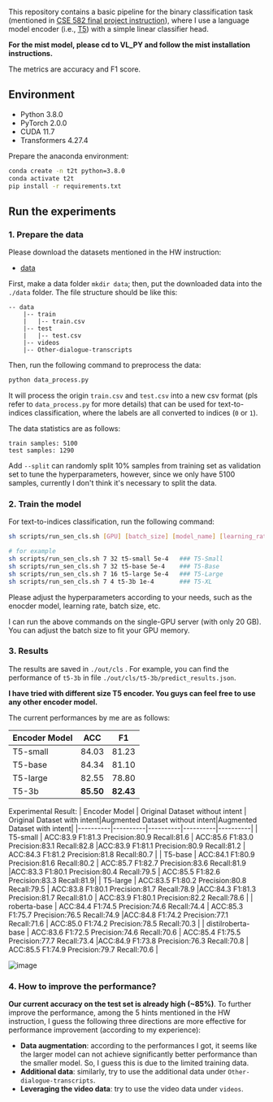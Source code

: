 This repository contains a basic pipeline for the binary classification task (mentioned in [CSE 582 final project instruction](https://psu.instructure.com/courses/2309886/assignments/15994501)), where I use a language model encoder (i.e., [T5](https://huggingface.co/docs/transformers/model_doc/t5)) with a simple linear classifier head. 

**For the mist model, please cd to VL_PY and follow the mist installation instructions.**

The metrics are accuracy and F1 score.

## Environment

- Python 3.8.0
- PyTorch 2.0.0
- CUDA 11.7
- Transformers 4.27.4

Prepare the anaconda environment:

```bash
conda create -n t2t python=3.8.0
conda activate t2t
pip install -r requirements.txt
```

## Run the experiments

### 1. Prepare the data

Please download the datasets mentioned in the HW instruction:
- [data](https://drive.google.com/drive/folders/1RAWWGTI7ciFkQfl3P9TSlC8Wm-seZYrN)


First, make a data folder `mkdir data`; then, put the downloaded data into the `./data` folder. The file structure should be like this:

``` 
-- data
    |-- train
    |   |-- train.csv
    |-- test
    |   |-- test.csv
    |-- videos
    |-- Other-dialogue-transcripts
```

Then, run the following command to preprocess the data:

```bash
python data_process.py
```

It will process the origin `train.csv` and `test.csv` into a new csv format (pls refer to `data_process.py` for more details) that can be used for text-to-indices classification, where the labels are all converted to indices (`0` or `1`).   

The data statistics are as follows:

```
train samples: 5100
test samples: 1290
```

Add `--split` can randomly split 10% samples from training set as validation set to tune the hyperparameters, however, since we only have 5100 samples, currently I don't think it's necessary to split the data.


### 2. Train the model


For text-to-indices classification, run the following command:

```bash
sh scripts/run_sen_cls.sh [GPU] [batch_size] [model_name] [learning_rate]

# for example
sh scripts/run_sen_cls.sh 7 32 t5-small 5e-4   ### T5-Small
sh scripts/run_sen_cls.sh 7 32 t5-base 5e-4    ### T5-Base
sh scripts/run_sen_cls.sh 7 16 t5-large 5e-4   ### T5-Large
sh scripts/run_sen_cls.sh 7 4 t5-3b 1e-4       ### T5-XL
```

Please adjust the hyperparameters according to your needs, such as the enocder model, learning rate, batch size, etc.

I can run the above commands on the single-GPU server (with only 20 GB). You can adjust the batch size to fit your GPU memory.


### 3. Results

The results are saved in `./out/cls` . For example, you can find the performance of `t5-3b` in file `./out/cls/t5-3b/predict_results.json`.

**I have tried with different size T5 encoder. You guys can feel free to use any other encoder model.**

The current performances by me are as follows:

| Encoder Model    | ACC      | F1       |
|----------|----------|----------|
| T5-small | 84.03   | 81.23  |
| T5-base  | 84.34  | 81.10  |
| T5-large | 82.55  | 78.80  |
| T5-3b    | **85.50**  | **82.43**  |

Experimental Result:
| Encoder Model    | Original Dataset without intent | Original Dataset with intent|Augmented Dataset without intent|Augmented Dataset with intent|
|----------|----------|----------|----------|----------|
| T5-small | ACC:83.9    F1:81.3  Precision:80.9 Recall:81.6 | ACC:85.6    F1:83.0 Precision:83.1 Recall:82.8 |ACC:83.9    F1:81.1  Precision:80.9 Recall:81.2 | ACC:84.3    F1:81.2 Precision:81.8 Recall:80.7 |
| T5-base  | ACC:84.1    F1:80.9  Precision:81.6 Recall:80.2  | ACC:85.7    F1:82.7 Precision:83.6 Recall:81.9  |ACC:83.3    F1:80.1  Precision:80.4 Recall:79.5  | ACC:85.5    F1:82.6 Precision:83.3 Recall:81.9|
| T5-large | ACC:83.5    F1:80.2 Precision:80.8  Recall:79.5  | ACC:83.8    F1:80.1 Precision:81.7 Recall:78.9 |ACC:84.3    F1:81.3 Precision:81.7 Recall:81.0  | ACC:83.9    F1:80.1 Precision:82.2 Recall:78.6 |
| roberta-base | ACC:84.4    F1:74.5 Precision:74.6  Recall:74.4  | ACC:85.3    F1:75.7 Precision:76.5  Recall:74.9 |ACC:84.8    F1:74.2  Precision:77.1   Recall:71.6 | ACC:85.0    F1:74.2 Precision:78.5  Recall:70.3 |
| distilroberta-base | ACC:83.6    F1:72.5  Precision:74.6  Recall:70.6 | ACC:85.4    F1:75.5 Precision:77.7  Recall:73.4 |ACC:84.9    F1:73.8  Precision:76.3  Recall:70.8 | ACC:85.5    F1:74.9 Precision:79.7  Recall:70.6 |

![image](https://github.com/RenzeLou/CSE_582_course_project/assets/36984321/93df4783-4abd-4ba5-95aa-26007a917411)




### 4. How to improve the performance?

**Our current accuracy on the test set is already high (~85%)**. To further improve the performance, among the 5 hints mentioned in the HW instruction, I guess the following three directions are more effective for performance improvement (according to my experience):

- **Data augmentation**: according to the performances I got, it seems like the larger model can not achieve significantly better performance than the smaller model. So, I guess this is due to the limited training data. 
- **Additional data**: similarly, try to use the additional data under `Other-dialogue-transcripts`.
- **Leveraging the video data**: try to use the video data under `videos`.

